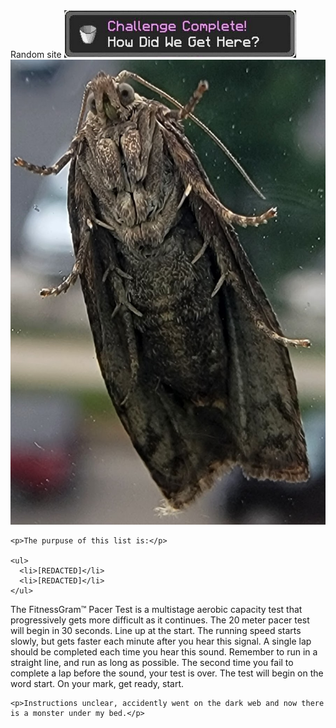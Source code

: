 <html>
  <theme: MIDNIGHT>
  <head>
    <meta charset="utf-8">
    Random site
  </head>
  <img src="images/how.png" alt="How did we get here?">
  
  <body>
    <img src="images/disboi.jpg" alt="The finest boi">

    <p>The purpuse of this list is:</p>

    <ul> 
      <li>[REDACTED]</li>
      <li>[REDACTED]</li>
    </ul>
<p> The FitnessGram™ Pacer Test is a multistage aerobic capacity test that progressively gets more difficult as it continues. The 20 meter pacer test will begin in 30 seconds. Line up at the start. The running speed starts slowly, but gets faster each minute after you hear this signal. A single lap should be completed each time you hear this sound. Remember to run in a straight line, and run as long as possible. The second time you fail to complete a lap before the sound, your test is over. The test will begin on the word start. On your mark, get ready, start. </p>

    <p>Instructions unclear, accidently went on the dark web and now there is a monster under my bed.</p>
  </body>
</html>
